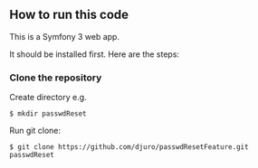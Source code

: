 ## How to run this code

This is a Symfony 3 web app.

It should be installed first. Here are the steps:

### Clone the repository

Create directory e.g.

`$ mkdir passwdReset `

Run git clone: 

`$ git clone https://github.com/djuro/passwdResetFeature.git passwdReset`
    
